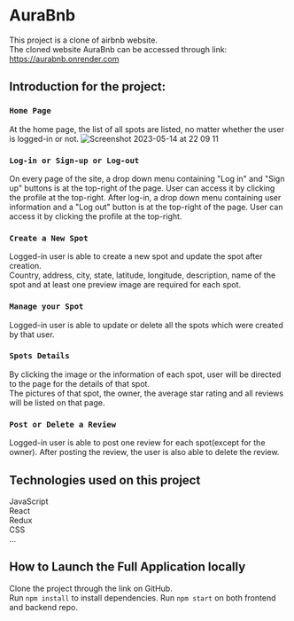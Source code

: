 
# AuraBnb

This project is a clone of airbnb website.\
The cloned website AuraBnb can be accessed through link: https://aurabnb.onrender.com


## Introduction for the project:

### `Home Page`

At the home page, the list of all spots are listed, no matter whether the user is logged-in or not.
![Screenshot 2023-05-14 at 22 09 11](https://github.com/JENLIU2023/API-project/assets/123348326/c44110ee-4e8d-4c14-a0bf-af554cd7ae51)


### `Log-in or Sign-up or Log-out`

On every page of the site, a drop down menu containing "Log in" and "Sign up" buttons is at the top-right of the page. User can access it by clicking the profile at the top-right.
After log-in, a drop down menu containing user information and a "Log out" button is at the top-right of the page. User can access it by clicking the profile at the top-right.

### `Create a New Spot`

Logged-in user is able to create a new spot and update the spot after creation.\
Country, address, city, state, latitude, longitude, description, name of the spot and at least one preview image are required for each spot.

### `Manage your Spot`

Logged-in user is able to update or delete all the spots which were created by that user.

### `Spots Details`

By clicking the image or the information of each spot, user will be directed to the page for the details of that spot.\
The pictures of that spot, the owner, the average star rating and all reviews will be listed on that page.

### `Post or Delete a Review`

Logged-in user is able to post one review for each spot(except for the owner). After posting the review, the user is also able to delete the review.

## Technologies used on this project

JavaScript\
React\
Redux\
CSS\
...

## How to Launch the Full Application locally

Clone the project through the link on GitHub.\
Run `npm install` to install dependencies. Run `npm start` on both frontend and backend repo.
